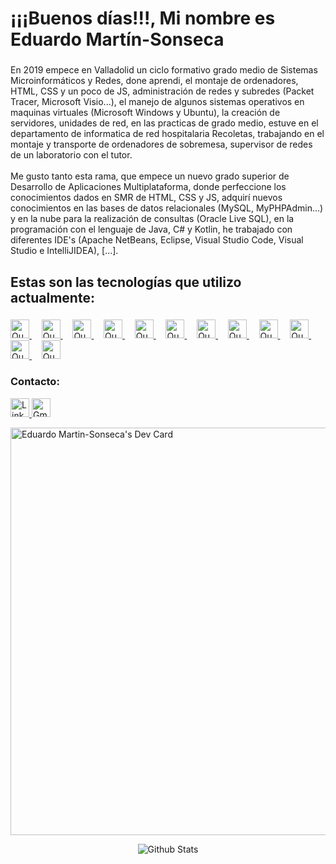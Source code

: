   <h1 align="left">¡¡¡Buenos días!!!, Mi nombre es Eduardo Martín-Sonseca</h1>

###

<p align="left">
  En 2019 empece en Valladolid un ciclo formativo grado medio de Sistemas Microinformáticos y
  Redes, done aprendi, el montaje de ordenadores, HTML, CSS y un poco de JS,
  administración de redes y subredes (Packet Tracer, Microsoft Visio...), el
  manejo de algunos sistemas operativos en maquinas virtuales (Microsoft Windows y Ubuntu), la
  creación de servidores, unidades de red, en las practicas de grado medio,
  estuve en el departamento de informatica de red hospitalaria Recoletas,
  trabajando en el montaje y transporte de ordenadores de sobremesa, supervisor
  de redes de un laboratorio con el tutor.<br /><br />Me gusto tanto esta rama,
  que empece un nuevo grado superior de Desarrollo de Aplicaciones
  Multiplataforma, donde perfeccione los conocimientos dados en SMR de HTML, CSS
  y JS, adquirí nuevos conocimientos en las bases de datos relacionales (MySQL,
  MyPHPAdmin...) y en la nube para la realización de consultas (Oracle Live
  SQL), en la programación con el lenguaje de Java, C# y
  Kotlin, he trabajado con diferentes IDE's (Apache NetBeans, Eclipse, Visual
  Studio Code, Visual Studio e IntelliJIDEA), [...].
</p>

###

<h2 align="left">Estas son las tecnologías que utilizo actualmente:</h2>

###

<div align="left">
  <a href="https://developer.mozilla.org/es/docs/Glossary/HTML5" target="_blank">
    <img src="https://cdn.jsdelivr.net/gh/devicons/devicon/icons/html5/html5-original.svg" alt="Que es HTML5"
      width="30" />
  </a>
  &nbsp;&nbsp;&nbsp;

  <a href="https://developer.mozilla.org/es/docs/Glossary/CSS" target="_blank">
    <img src="https://cdn.jsdelivr.net/gh/devicons/devicon/icons/css3/css3-original.svg" alt="Que es CSS" width="30" />
  </a>
  &nbsp;&nbsp;&nbsp;

  <a href="https://developer.mozilla.org/es/docs/Web/JavaScript" target="_blank">
    <img src="https://cdn.jsdelivr.net/gh/devicons/devicon/icons/javascript/javascript-original.svg"
      alt="Que es JavaScript" width="30" />
  </a>
  &nbsp;&nbsp;&nbsp;

  <a href="https://www.java.com/es/download/help/whatis_java.html" target="_blank">
    <img src="https://cdn.jsdelivr.net/gh/devicons/devicon/icons/java/java-original.svg" alt="Que es Java" width="30" />
  </a>
  &nbsp;&nbsp;&nbsp;

  <a href="https://developer.android.com/kotlin/overview?hl=es-419" target="_blank">
    <img src="https://cdn.jsdelivr.net/gh/devicons/devicon/icons/kotlin/kotlin-original.svg" alt="Que es Kotlin"
      width="30" />
  </a>
  &nbsp;&nbsp;&nbsp;
    <a href="https://www.apple.com/co/swift/" target="_blank">
      <img src="https://cdn.jsdelivr.net/gh/devicons/devicon/icons/swift/swift-original.svg" alt="Que es Swift"
        width="30" />
    </a>
    &nbsp;&nbsp;&nbsp;
    <a href="https://learn.microsoft.com/es-es/dotnet/csharp/tour-of-csharp/" target="_blank">
      <img src="https://cdn.jsdelivr.net/gh/devicons/devicon/icons/csharp/csharp-original.svg" alt="Que es C#"
        width="30" />
    </a>
    &nbsp;&nbsp;&nbsp;
      <a href="https://git-scm.com/book/es/v2/Inicio---Sobre-el-Control-de-Versiones-Fundamentos-de-Git"
        target="_blank">
        <img src="https://cdn.jsdelivr.net/gh/devicons/devicon/icons/git/git-original.svg" alt="Que es Git"
          width="30" />
      </a>
      &nbsp;&nbsp;&nbsp;
        <a href="https://developer.android.com/studio/intro?hl=es-419" target="_blank">
          <img src="https://cdn.jsdelivr.net/gh/devicons/devicon/icons/androidstudio/androidstudio-original.svg"
            alt="Que es Android Studio" width="30" />
        </a>
        &nbsp;&nbsp;&nbsp;
        <a href="https://code.visualstudio.com/" target="_blank">
          <img src="https://cdn.jsdelivr.net/gh/devicons/devicon/icons/vscode/vscode-original.svg"
            alt="Que es Visual Studio Code" width="30" />
        </a>
        &nbsp;&nbsp;&nbsp;
        <a href="https://visualstudio.microsoft.com/es/#vs-section" target="_blank">
          <img src="https://cdn.jsdelivr.net/gh/devicons/devicon/icons/visualstudio/visualstudio-plain.svg"
            alt="Que es Visual Studio" width="30" />
        </a>
        &nbsp;&nbsp;&nbsp;
          <a href="https://slack.com/intl/es-es/help/articles/115004071768-%C2%BFQu%C3%A9-es-Slack-" target="_blank">
            <img src="https://cdn.jsdelivr.net/gh/devicons/devicon/icons/slack/slack-original.svg" alt="Que es Slack"
              width="30" />
          </a>
</div>

###

<h3 align="left">Contacto:</h3>

<div align="rigth">
  <a href="https://www.linkedin.com/in/eduardo-mart%C3%ADn-sonseca-b337281ab/" target="_blank">
    <img
      src="https://img.shields.io/static/v1?message=LinkedIn&logo=linkedin&label=&color=0077B5&logoColor=white&labelColor=&style=for-the-badge"
      height="30" alt="LinkedIn" />
  </a>
  <a href="mailto:martinsonsecaeduardo@gmail.com" target="_blank">
    <img
      src="https://img.shields.io/static/v1?message=Gmail&logo=gmail&label=&color=D14836&logoColor=white&labelColor=&style=for-the-badge"
      height="30" alt="Gmail" />
  </a>
</div>

<a href="https://app.daily.dev/eduardomartinsonseca" target="_blank"><img src="https://api.daily.dev/devcards/v2/PNiXdmfXA9HSPjTroDkMx.png?r=qtx&type=wide" width="652" alt="Eduardo Martin-Sonseca's Dev Card"/></a>

<p align="center">
        <img src="https://raw.githubusercontent.com/mayhemantt/mayhemantt/Update/svg/Bottom.svg" alt="Github Stats" />
</p>

###
